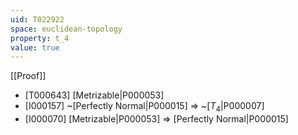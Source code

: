 ```yaml
---
uid: T022922
space: euclidean-topology
property: t_4
value: true
---
```

[[Proof]]

* [T000643] [Metrizable|P000053]
* [I000157] ~[Perfectly Normal|P000015] => ~[$T_4$|P000007]
* [I000070] [Metrizable|P000053] => [Perfectly Normal|P000015]

